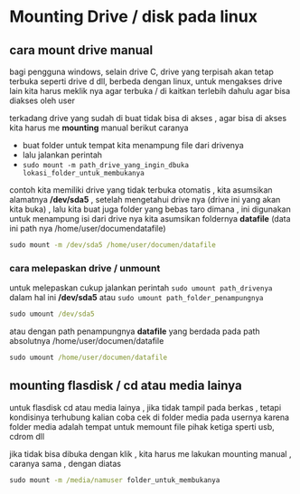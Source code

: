 # Mounting Drive / disk pada linux


## cara mount drive manual

bagi pengguna windows, selain drive C, drive yang terpisah akan tetap terbuka seperti drive d dll, berbeda dengan linux, untuk mengakses drive lain kita harus meklik nya agar terbuka / di kaitkan terlebih dahulu agar bisa diakses oleh user

terkadang drive yang sudah di  buat tidak bisa di akses , agar bisa di akses kita harus me **mounting** manual berikut caranya

* buat folder untuk tempat kita menampung file dari drivenya
* lalu jalankan perintah 
* `sudo mount -m path_drive_yang_ingin_dbuka lokasi_folder_untuk_membukanya`

contoh
kita memiliki drive yang tidak terbuka otomatis , kita asumsikan alamatnya 
**/dev/sda5** , setelah mengetahui drive nya (drive ini yang akan kita buka) , lalu kita buat juga folder yang bebas taro dimana , ini digunakan untuk menampung isi dari drive nya kita asumsikan foldernya **datafile** (data ini path nya /home/user/documendatafile)

```cmd
sudo mount -m /dev/sda5 /home/user/documen/datafile
```


### cara melepaskan drive / unmount

untuk melepaskan cukup jalankan perintah `sudo umount path_drivenya` dalam hal ini **/dev/sda5** atau `sudo umount path_folder_penampungnya`

```cmd
sudo umount /dev/sda5
```

atau dengan path penampungnya **datafile** yang berdada pada path absolutnya /home/user/documen/datafile
```cmd
sudo umount /home/user/documen/datafile
```



## mounting flasdisk / cd atau media lainya

untuk flasdisk cd atau media lainya , jika tidak tampil pada berkas , tetapi kondisinya terhubung kalian coba cek di folder media pada usernya
karena folder media adalah tempat untuk memount file pihak ketiga sperti usb, cdrom dll

jika tidak bisa dibuka dengan klik , kita harus me lakukan mounting manual , caranya sama , dengan diatas

```cmd
sudo mount -m /media/namuser folder_untuk_membukanya
```